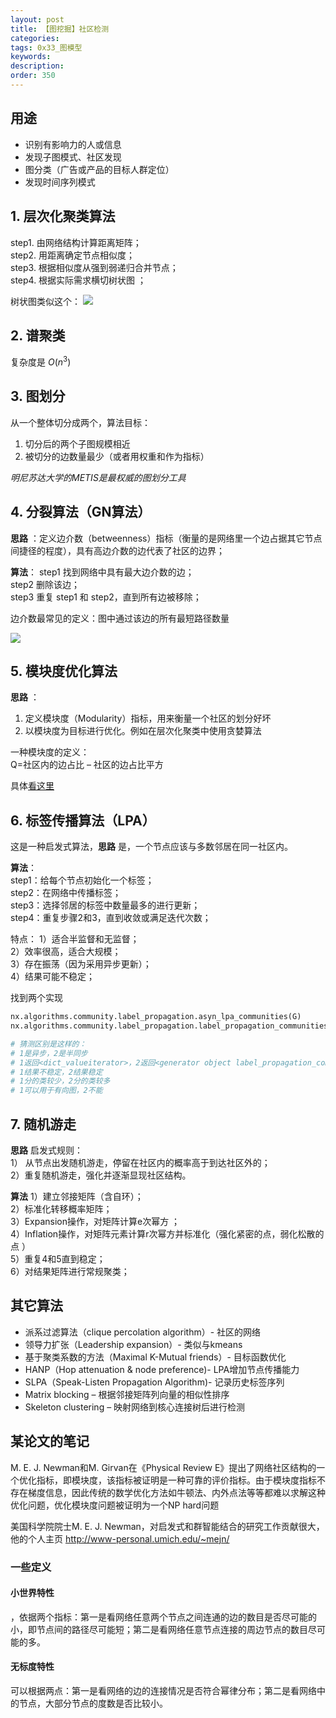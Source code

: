 ```yaml
---
layout: post
title: 【图挖掘】社区检测
categories:
tags: 0x33_图模型
keywords:
description:
order: 350
---
```


## 用途
- 识别有影响力的人或信息
- 发现子图模式、社区发现
- 图分类（广告或产品的目标人群定位）
- 发现时间序列模式

## 1. 层次化聚类算法

step1. 由网络结构计算距离矩阵；  
step2. 用距离确定节点相似度；  
step3. 根据相似度从强到弱递归合并节点；  
step4. 根据实际需求横切树状图 ；  

树状图类似这个：
![](/pictures_for_blog/postimg/hierachicalcluster.png)


## 2. 谱聚类

复杂度是 $O(n^3)$

 
## 3. 图划分
从一个整体切分成两个，算法目标：
1. 切分后的两个子图规模相近
2. 被切分的边数量最少（或者用权重和作为指标）

*明尼苏达大学的METIS是最权威的图划分工具*

## 4. 分裂算法（GN算法）

**思路** ：定义边介数（betweenness）指标（衡量的是网络里一个边占据其它节点间捷径的程度），具有高边介数的边代表了社区的边界；  

**算法**：
step1 找到网络中具有最大边介数的边；  
step2 删除该边；  
step3 重复 step1 和 step2，直到所有边被移除；  

边介数最常见的定义：图中通过该边的所有最短路径数量  

![](https://github.com/guofei9987/pictures_for_blog/blob/master/graph/gn_algorithm.png?raw=true)


## 5. 模块度优化算法

**思路** ：
1. 定义模块度（Modularity）指标，用来衡量一个社区的划分好坏
2. 以模块度为目标进行优化。例如在层次化聚类中使用贪婪算法


一种模块度的定义：  
Q=社区内的边占比 – 社区的边占比平方  

具体[看这里](https://blog.csdn.net/marywbrown/article/details/62059231)

## 6. 标签传播算法（LPA）

这是一种启发式算法，**思路** 是，一个节点应该与多数邻居在同一社区内。  

**算法**：  
step1：给每个节点初始化一个标签；  
step2：在网络中传播标签；  
step3：选择邻居的标签中数量最多的进行更新；  
step4：重复步骤2和3，直到收敛或满足迭代次数；  


特点：
1）适合半监督和无监督；  
2）效率很高，适合大规模；  
3）存在振荡（因为采用异步更新）；  
4）结果可能不稳定；   


找到两个实现
```py
nx.algorithms.community.label_propagation.asyn_lpa_communities(G)
nx.algorithms.community.label_propagation.label_propagation_communities(G)

# 猜测区别是这样的：
# 1是异步，2是半同步
# 1返回<dict_valueiterator>，2返回<generator object label_propagation_communities>
# 1结果不稳定，2结果稳定
# 1分的类较少，2分的类较多
# 1可以用于有向图，2不能
```

## 7. 随机游走

**思路** 启发式规则：  
1） 从节点出发随机游走，停留在社区内的概率高于到达社区外的；  
2）重复随机游走，强化并逐渐显现社区结构。  


**算法**
1）建立邻接矩阵（含自环）；  
2）标准化转移概率矩阵；  
3）Expansion操作，对矩阵计算e次幂方 ；  
4）Inflation操作，对矩阵元素计算r次幂方并标准化（强化紧密的点，弱化松散的点 ）  
5）重复4和5直到稳定；  
6）对结果矩阵进行常规聚类；  


## 其它算法
- 派系过滤算法（clique percolation algorithm）- 社区的网络
- 领导力扩张（Leadership expansion）- 类似与kmeans
- 基于聚类系数的方法（Maximal K-Mutual friends）- 目标函数优化
- HANP（Hop attenuation & node preference)- LPA增加节点传播能力
- SLPA（Speak-Listen Propagation Algorithm)- 记录历史标签序列
- Matrix blocking – 根据邻接矩阵列向量的相似性排序
- Skeleton clustering – 映射网络到核心连接树后进行检测

## 某论文的笔记

M. E. J. Newman和M. Girvan在《Physical Review E》提出了网络社区结构的一个优化指标，即模块度，该指标被证明是一种可靠的评价指标。由于模块度指标不存在梯度信息，因此传统的数学优化方法如牛顿法、内外点法等等都难以求解这种优化问题，优化模块度问题被证明为一个NP hard问题

美国科学院院士M. E. J. Newman，对启发式和群智能结合的研究工作贡献很大，他的个人主页 http://www-personal.umich.edu/~mejn/

### 一些定义

#### 小世界特性
，依据两个指标：第一是看网络任意两个节点之间连通的边的数目是否尽可能的小，即节点间的路径尽可能短；第二是看网络任意节点连接的周边节点的数目尽可能的多。


#### 无标度特性
可以根据两点：第一是看网络的边的连接情况是否符合幂律分布；第二是看网络中的节点，大部分节点的度数是否比较小。

